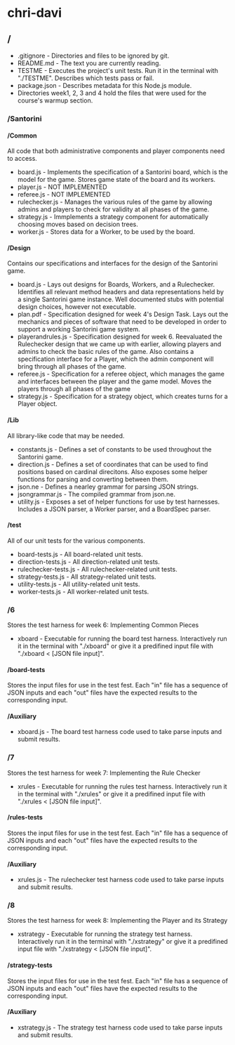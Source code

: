 # chri-davi

## /
* .gitignore - Directories and files to be ignored by git.
* README.md - The text you are currently reading.
* TESTME - Executes the project's unit tests. Run it in the terminal with "./TESTME". Describes which tests pass or fail.
* package.json - Describes metadata for this Node.js module.
* Directories week1, 2, 3 and 4 hold the files that were used for the course's warmup section.

### /Santorini

#### /Common
All code that both administrative components and player components need to access.

* board.js - Implements the specification of a Santorini board, which is the model for the game. Stores game state of the board and its workers.
* player.js - NOT IMPLEMENTED
* referee.js - NOT IMPLEMENTED
* rulechecker.js - Manages the various rules of the game by allowing admins and players to check for validity at all phases of the game.
* strategy.js - Immplements a strategy component for automatically choosing moves based on decision trees.
* worker.js - Stores data for a Worker, to be used by the board.

#### /Design
Contains our specifications and interfaces for the design of the Santorini game.

* board.js - Lays out designs for Boards, Workers, and a Rulechecker. Identifies all relevant method headers and data representations held by a single Santorini game instance. Well documented stubs with potential design choices, however not executable.
* plan.pdf - Specification designed for week 4's Design Task. Lays out the mechanics and pieces of software that need to be developed in order to support a working Santorini game system.
* playerandrules.js - Specification designed for week 6. Reevaluated the Rulechecker design that we came up with earlier, allowing players and admins to check the basic rules of the game. Also contains a specification interface for a Player, which the admin component will bring through all phases of the game.
* referee.js - Specification for a referee object, which manages the game and interfaces between the player and the game model. Moves the players through all phases of the game
* strategy.js - Specification for a strategy object, which creates turns for a Player object.

#### /Lib
All library-like code that may be needed.

* constants.js - Defines a set of constants to be used throughout the Santorini game.
* direction.js - Defines a set of coordinates that can be used to find positions based on cardinal direcitons. Also exposes some helper functions for parsing and converting between them.
* json.ne - Defines a nearley grammar for parsing JSON strings.
* jsongrammar.js - The compiled grammar from json.ne.
* utility.js - Exposes a set of helper functions for use by test harnesses. Includes a JSON parser, a Worker parser, and a BoardSpec parser.

#### /test
All of our unit tests for the various components.

* board-tests.js - All board-related unit tests.
* direction-tests.js - All direction-related unit tests.
* rulechecker-tests.js - All rulechecker-related unit tests.
* strategy-tests.js - All strategy-related unit tests.
* utility-tests.js - All utility-related unit tests.
* worker-tests.js - All worker-related unit tests.

### /6
Stores the test harness for week 6: Implementing Common Pieces

* xboard - Executable for running the board test harness. Interactively run it in the terminal with "./xboard" or give it a predifined input file with "./xboard < [JSON file input]". 

#### /board-tests
Stores the input files for use in the test fest. Each "in" file has a sequence of JSON inputs and each "out" files have the expected results to the corresponding input.

#### /Auxiliary
* xboard.js - The board test harness code used to take parse inputs and submit results.

### /7
Stores the test harness for week 7: Implementing the Rule Checker

* xrules - Executable for running the rules test harness. Interactively run it in the terminal with "./xrules" or give it a predifined input file with "./xrules < [JSON file input]".

#### /rules-tests
Stores the input files for use in the test fest. Each "in" file has a sequence of JSON inputs and each "out" files have the expected results to the corresponding input.

#### /Auxiliary
* xrules.js - The rulechecker test harness code used to take parse inputs and submit results.

### /8
Stores the test harness for week 8: Implementing the Player and its Strategy

* xstrategy - Executable for running the strategy test harness. Interactively run it in the terminal with "./xstrategy" or give it a predifined input file with "./xstrategy < [JSON file input]".

#### /strategy-tests
Stores the input files for use in the test fest. Each "in" file has a sequence of JSON inputs and each "out" files have the expected results to the corresponding input.

#### /Auxiliary
* xstrategy.js - The strategy test harness code used to take parse inputs and submit results.